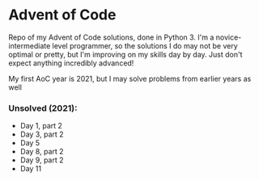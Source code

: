 # Advent of Code

Repo of my Advent of Code solutions, done in Python 3. I'm a novice-intermediate level programmer, so the solutions I do may not be very optimal or pretty, but I'm improving on my skills day by day. Just don't expect anything incredibly advanced!

My first AoC year is 2021, but I may solve problems from earlier years as well

### Unsolved (2021):

- Day 1, part 2
- Day 3, part 2
- Day 5
- Day 8, part 2
- Day 9, part 2
- Day 11
